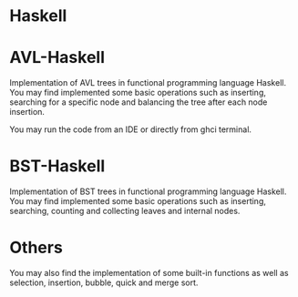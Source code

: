 # Haskell

# AVL-Haskell
Implementation of AVL trees in functional programming language Haskell.
You may find implemented some basic operations such as inserting, searching for a specific node and balancing the tree after each node insertion. 

You may run the code from an IDE or directly from ghci terminal.

# BST-Haskell
Implementation of BST trees in functional programming language Haskell.
You may find implemented some basic operations such as inserting, searching, counting and collecting leaves and internal nodes.

# Others
You may also find the implementation of some built-in functions as well as selection, insertion, bubble, quick and merge sort.
